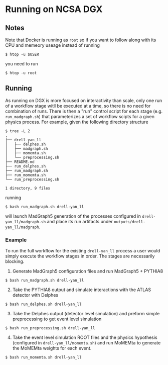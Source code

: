 # Running on NCSA DGX

## Notes

Note that Docker is running as `root` so if you want to follow along with its CPU and memeory useage instead of running

```console
$ htop -u $USER
```

you need to run

```console
$ htop -u root
```

## Running

As running on DGX is more focused on interactivity than scale, only one run of a workflow stage witll be executed at a time, so there is no need for combination of runs.
There is then a "run" control script for each stage (e.g. `run_madgraph.sh`) that parameterizes a set of workflow scipts for a given physics process.
For example, given the following directory structure

```console
$ tree -L 2
.
├── drell-yan_ll
│   ├── delphes.sh
│   ├── madgraph.sh
│   ├── momemta.sh
│   └── preprocessing.sh
├── README.md
├── run_delphes.sh
├── run_madgraph.sh
├── run_momemta.sh
└── run_preprocessing.sh

1 directory, 9 files
```

running

```console
$ bash run_madgraph.sh drell-yan_ll
```

will launch MadGraph5 generation of the processes configured in `drell-yan_ll/madgraph.sh` and place its run artifacts under `outputs/drell-yan_ll/madgraph`.

### Example

To run the full workflow for the existing `drell-yan_ll` process a user would simply execute the workflow stages in order.
The stages are necessarily blocking.

1. Generate MadGraph5 configuration files and run MadGraph5 + PYTHIA8

```console
$ bash run_madgraph.sh drell-yan_ll
```

2. Take the PYTHIA8 output and simulate interactions with the ATLAS detector with Delphes

```console
$ bash run_delphes.sh drell-yan_ll
```

3. Take the Delphes output (detector level simulation) and preform simple preprocessing to get event level simulation

```console
$ bash run_preprocessing.sh drell-yan_ll
```

4. Take the event level simulation ROOT files and the physics hypothesis (configured in `drell-yan_ll/momemta.sh`) and run MoMEMta to generate the MoMEMta weights for each event.

```console
$ bash run_momemta.sh drell-yan_ll
```
